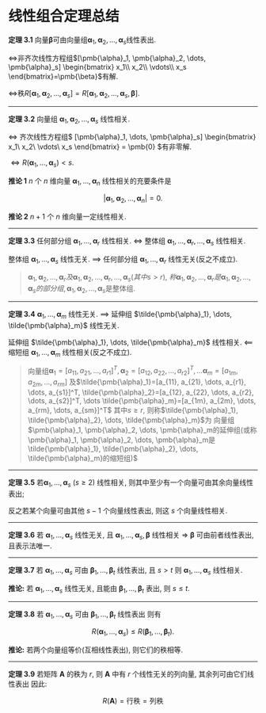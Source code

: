# 线性组合定理总结

<b>定理 3.1</b>
向量$\pmb{\beta}$可由向量组$\pmb{\alpha}_1, \pmb{\alpha}_2, \dots, \pmb{\alpha}_s$线性表出.

$\iff$非齐次线性方程组$[\pmb{\alpha}_1, \pmb{\alpha}_2, \dots, \pmb{\alpha}_s]
\begin{bmatrix}
	x_1\\
	x_2\\
	\vdots\\
	x_s
\end{bmatrix}=\pmb{\beta}$有解.

$\iff$秩$R[\pmb{\alpha}_1, \pmb{\alpha}_2, \dots, \pmb{\alpha}_s]=R[\pmb{\alpha}_1, \pmb{\alpha}_2, \dots, \pmb{\alpha}_s, \pmb{\beta}]$.

---

**定理 3.2**
向量组 $\pmb{\alpha}_1, \pmb{\alpha}_2, \dots, \pmb{\alpha}_s$ 线性相关.

$\iff$ 齐次线性方程组$
[\pmb{\alpha}_1, \dots, \pmb{\alpha}_s]
\begin{bmatrix}
	x_1\\
	x_2\\
	\vdots\\
	x_s
\end{bmatrix} = \pmb{0}
$有非零解.

$\iff R(\pmb{\alpha}_1, \dots, \pmb{\alpha}_s) < s$.

**推论 1**
$n$ 个 $n$ 维向量 $\pmb{\alpha}_1, \dots, \pmb{\alpha}_n$ 线性相关的充要条件是

$$
|\pmb{\alpha}_1, \pmb{\alpha}_2, \dots, \pmb{\alpha}_n| = 0.
$$

**推论 2**
$n+1$ 个 $n$ 维向量一定线性相关.

---

**定理 3.3**
任何部分组 $\pmb{\alpha}_1, \dots, \pmb{\alpha}_r$ 线性相关.
$\iff$ 整体组 $\pmb{\alpha}_1, \dots, \pmb{\alpha}_r, \dots, \pmb{\alpha}_s$ 线性相关.

整体组 $\pmb{\alpha}_1, \dots, \pmb{\alpha}_s$ 线性无关.
$\implies$ 任何部分组 $\pmb{\alpha}_1, \dots, \pmb{\alpha}_r$ 线性无关(反之不成立).

> $\pmb{\alpha}_1, \pmb{\alpha}_2, \dots, \pmb{\alpha}_r及\pmb{\alpha}_1, \pmb{\alpha}_2, \dots, \pmb{\alpha}_r, \dots, \pmb{\alpha}_s(其中s>r)$, $称\pmb{\alpha}_1, \pmb{\alpha}_2, \dots, \pmb{\alpha}_r是\pmb{\alpha}_1, \pmb{\alpha}_2, \dots, \pmb{\alpha}_s的部分组, \pmb{\alpha}_1, \pmb{\alpha}_2, \dots, \pmb{\alpha}_s$是整体组.

---

**定理 3.4**
$\pmb{\alpha}_1, \dots, \pmb{\alpha}_m$ 线性无关.
$\implies$ 延伸组 $\tilde{\pmb{\alpha}_1}, \dots, \tilde{\pmb{\alpha}_m}$ 线性无关.

延伸组 $\tilde{\pmb{\alpha}_1}, \dots, \tilde{\pmb{\alpha}_m}$ 线性相关.
$\impliedby$ 缩短组 $\pmb{\alpha}_1, \dots, \pmb{\alpha}_m$ 线性相关(反之不成立).

> 向量组$\pmb{\alpha}_1=[a_{11}, a_{21}, \dots, a_{r1}]^T, \pmb{\alpha}_2=[a_{12}, a_{22}, \dots, a_{r2}]^T, \dots \pmb{\alpha}_m=[a_{1m}, a_{2m}, \dots, a_{rm}]$
> 及$\tilde{\pmb{\alpha}_1}=[a_{11}, a_{21}, \dots, a_{r1}, \dots, a_{s1}]^T, \tilde{\pmb{\alpha}_2}=[a_{12}, a_{22}, \dots, a_{r2}, \dots, a_{s2}]^T, \dots \tilde{\pmb{\alpha}_m}=[a_{1m}, a_{2m}, \dots, a_{rm}, \dots, a_{sm}]^T$
> 其中$s\geqslant r$, 则称$\tilde{\pmb{\alpha}_1}, \tilde{\pmb{\alpha}_2}, \dots, \tilde{\pmb{\alpha}_m}$为
> 向量组$\pmb{\alpha}_1, \pmb{\alpha}_2, \dots, \pmb{\alpha}_m的延伸组(或称\pmb{\alpha}_1, \pmb{\alpha}_2, \dots, \pmb{\alpha}_m是\tilde{\pmb{\alpha}_1}, \tilde{\pmb{\alpha}_2}, \dots, \tilde{\pmb{\alpha}_m}的缩短组)$

---

**定理 3.5**
若$\pmb{\alpha}_1, \dots, \pmb{\alpha}_s\ (s \geqslant 2)$ 线性相关,
则其中至少有一个向量可由其余向量线性表出;

反之若某个向量可由其他 $s-1$ 个向量线性表出, 则这 $s$ 个向量线性相关.

---

**定理 3.6**
若 $\pmb{\alpha}_1, \dots, \pmb{\alpha}_s$ 线性无关, 且
$\pmb{\alpha}_1, \dots, \pmb{\alpha}_s, \pmb{\beta}$ 线性相关
$\Rightarrow$ $\pmb{\beta}$ 可由前者线性表出, 且表示法唯一.

---

**定理 3.7**
若 $\pmb{\alpha}_1, \dots, \pmb{\alpha}_s$ 可由 $\pmb{\beta}_1, \dots, \pmb{\beta}_t$ 线性表出, 且 $s > t$
则 $\pmb{\alpha}_1, \dots, \pmb{\alpha}_s$ 线性相关.

**推论:**
若 $\pmb{\alpha}_1, \dots, \pmb{\alpha}_s$ 线性无关, 且能由 $\pmb{\beta}_1, \dots, \pmb{\beta}_t$ 表出, 则 $s \leqslant t$.

---

**定理 3.8**
若 $\pmb{\alpha}_1, \dots, \pmb{\alpha}_s$ 可由 $\pmb{\beta}_1, \dots, \pmb{\beta}_t$ 线性表出
则有

$$
R(\pmb{\alpha}_1, \dots, \pmb{\alpha}_s) \leqslant R(\pmb{\beta}_1, \dots, \pmb{\beta}_t).
$$

**推论:**
若两个向量组等价(互相线性表出), 则它们的秩相等.

---

**定理 3.9**
若矩阵 $\pmb{A}$ 的秩为 $r$, 则 $\pmb{A}$ 中有 $r$ 个线性无关的列向量, 其余列可由它们线性表出
因此:

$$
R(\pmb{A}) = \text{行秩} = \text{列秩}
$$
